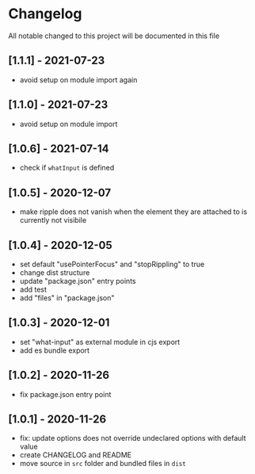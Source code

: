 # Changelog
All notable changed to this project will be documented in this file

## [1.1.1] - 2021-07-23
- avoid setup on module import again

## [1.1.0] - 2021-07-23
- avoid setup on module import

## [1.0.6] - 2021-07-14
- check if `whatInput` is defined

## [1.0.5] - 2020-12-07
- make ripple does not vanish when the element they are attached to is currently not visibile

## [1.0.4] - 2020-12-05
- set default "usePointerFocus" and "stopRippling" to true
- change dist structure
- update "package.json" entry points
- add test
- add "files" in "package.json"

## [1.0.3] - 2020-12-01
- set "what-input" as external module in cjs export
- add es bundle export

## [1.0.2] - 2020-11-26
- fix package.json entry point

## [1.0.1] - 2020-11-26
- fix: update options does not override undeclared options with default value
- create CHANGELOG and README
- move source in `src` folder and bundled files in `dist`